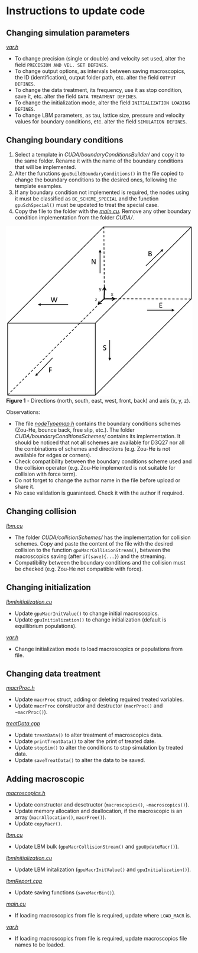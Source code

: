# Instructions to update code

## Changing simulation parameters

_[var.h](../src/CUDA/var.h)_
* To change precision (single or double) and velocity set used, alter the field `PRECISION AND VEL. SET DEFINES`.
* To change output options, as intervals between saving macroscopics, the ID (identification), output folder path, etc. alter the field `OUTPUT DEFINES`.
* To change the data treatment, its frequency, use it as stop condition, save it, etc. alter the field `DATA TREATMENT DEFINES`. 
* To change the initialization mode, alter the field `INITIALIZATION LOADING DEFINES`.
* To change LBM parameters, as tau, lattice size, pressure and velocity values for boundary conditions, etc. alter the field `SIMULATION DEFINES`.

## Changing boundary conditions

1. Select a template in _CUDA/boundaryConditionsBuilder/_ and copy it to the same folder. Rename it with the name of the boundary conditions that will be implemented.
2. Alter the functions `gpuBuildBoundaryConditions()` in the file copied to change the boundary conditions to the desired ones, following the template examples.
3. If any boundary condition not implemented is required, the nodes using it must be classified as `BC_SCHEME_SPECIAL` and the function `gpuSchSpecial()` must be updated to treat the special case.
4. Copy the file to the folder with the _[main.cu](../src/CUDA/main.cu)_. Remove any other boundary condition implementation from the folder _CUDA/_.

![images.png](./Images/directions.png)
**Figure 1** - Directions (north, south, east, west, front, back) and axis (x, y, z).

Observations: 
* The file _[nodeTypemap.h](../src/CUDA/structs/nodeTypeMap.h)_ contains the boundary conditions schemes (Zou-He, bounce back, free slip, etc.). The folder _CUDA/boundaryConditionsSchemes/_ contains its implementation. It should be noticed that not all schemes are available for D3Q27 nor all the combinations of schemes and directions (e.g. Zou-He is not available for edges or corners).
* Check compatibility between the boundary conditions scheme used and the collision operator (e.g. Zou-He implemented is not suitable for collision with force term).
* Do not forget to change the author name in the file before upload or share it.
* No case validation is guaranteed. Check it with the author if required.

## Changing collision

_[lbm.cu](../src/CUDA/treatData.cu)_
* The folder _CUDA/collisionSchemes/_ has the implementation for collision schemes. Copy and paste the content of the file with the desired collision to the function `gpuMacrCollisionStream()`, between the macroscopics saving (after `if(save){...}`) and the streaming.
* Compatibility between the boundary conditions and the collision must be checked (e.g. Zou-He not compatible with force).

## Changing initialization

_[lbmInitialization.cu](../src/CUDA/lbmInitialization.cu)_
* Update `gpuMacrInitValue()` to change initial macroscopics.
* Update `gpuInitialization()` to change initialization (default is equillibrium populations).

_[var.h](../src/CUDA/var.h)_
* Change initialization mode to load macroscopics or populations from file.

## Changing data treatment

_[macrProc.h](../src/CUDA/structs/macrProc.h)_
* Update `macrProc` struct, adding or deleting required treated variables.
* Update `macrProc` constructor and destructor (`macrProc()` and `~macrProc()`). 

_[treatData.cpp](../src/CUDA/treatData.cpp)_
* Update `treatData()` to alter treatment of macroscopics data.
* Update `printTreatData()` to alter the print of treated date.
* Update `stopSim()` to alter the conditions to stop simulation by treated data.
* Update `saveTreatData()` to alter the data to be saved.

## Adding macroscopic

_[macroscopics.h](../src/CUDA/structs/macroscopics.h)_
* Update constructor and desctructor (`macroscopics()`, `~macroscopics()`).
* Update memory allocation and deallocation, if the macroscopic is an array (`macrAllocation()`, `macrFree()`).
* Update `copyMacr()`.

_[lbm.cu](../src/CUDA/lbm.cu)_
* Update LBM bulk (`gpuMacrCollisionStream()` and `gpuUpdateMacr()`).

_[lbmInitialization.cu](../src/CUDA/lbmInitialization.cu)_
* Update LBM initalization (`gpuMacrInitValue()` and `gpuInitialization()`).

_[lbmReport.cpp](../src/CUDA/lbmReport.cpp)_
* Update saving functions (`saveMacrBin()`).

_[main.cu](../src/CUDA/main.cu)_
* If loading macroscopics from file is required, update where `LOAD_MACR` is.

_[var.h](../src/CUDA/var.h)_
* If loading macroscopics from file is required, update macroscopics file names to be loaded.
